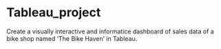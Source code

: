 # Tableau_project
Create a visually interactive and informatice dashboard of sales data of a bike shop named ‘The Bike Haven’ in Tableau.
